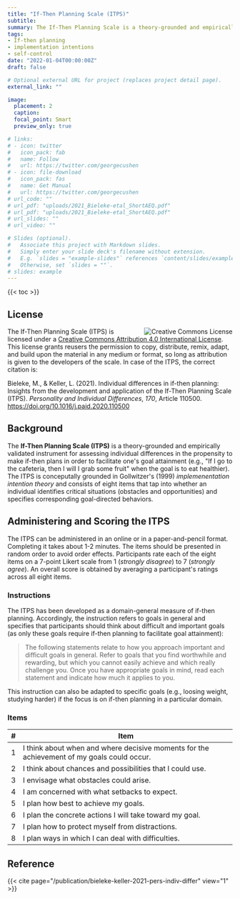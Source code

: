 ```yaml
---
title: "If-Then Planning Scale (ITPS)"
subtitle: 
summary: The If-Then Planning Scale is a theory-grounded and empirically validated instrument for assesssing the propensity to think about when, where, and how to act towards a goal.
tags:
- If-then planning
- implementation intentions
- self-control
date: "2022-01-04T00:00:00Z"
draft: false

# Optional external URL for project (replaces project detail page).
external_link: ""

image:
  placement: 2
  caption: 
  focal_point: Smart
  preview_only: true

# links:
# - icon: twitter
#   icon_pack: fab
#   name: Follow
#   url: https://twitter.com/georgecushen
# - icon: file-download
#   icon_pack: fas
#   name: Get Manual
#   url: https://twitter.com/georgecushen
# url_code: ""
# url_pdf: "uploads/2021_Bieleke-etal_ShortAEQ.pdf"
# url_pdf: "uploads/2021_Bieleke-etal_ShortAEQ.pdf"
# url_slides: ""
# url_video: ""

# Slides (optional).
#   Associate this project with Markdown slides.
#   Simply enter your slide deck's filename without extension.
#   E.g. `slides = "example-slides"` references `content/slides/example-slides.md`.
#   Otherwise, set `slides = ""`.
# slides: example
---
```


{{< toc >}}
## License
<a rel="license" href="http://creativecommons.org/licenses/by/4.0/"><img alt="Creative Commons License" style="float: right; border-width:0; margin-left: 10px;" src="https://i.creativecommons.org/l/by/4.0/88x31.png" /></a>The If-Then Planning Scale (ITPS) is licensed under a <a rel="license" href="http://creativecommons.org/licenses/by/4.0/">Creative Commons Attribution 4.0 International License</a>. This license grants reusers the permission to copy, distribute, remix, adapt, and build upon the material in any medium or format, so long as attribution is given to the developers of the scale. In case of the ITPS, the correct citation is:

Bieleke, M., & Keller, L. (2021). Individual differences in if-then planning: Insights from the development and application of the If-Then Planning Scale (ITPS). *Personality and Individual Differences*, *170*, Article 110500. https://doi.org/10.1016/j.paid.2020.110500



## Background 

The **If-Then Planning Scale (ITPS)** is a theory-grounded and empirically validated instrument for assessing individual differences in the propensity to make if-then plans in order to facilitate one's goal attainment (e.g., "If I go to the cafeteria, then I will I grab some fruit" when the goal is to eat healthier). The ITPS is conceputally grounded in Gollwitzer's (1999) *implemenentation intention theory* and consists of eight items that tap into whether an individual identifies critical situations (obstacles and opportunities) and specifies corresponding goal-directed behaviors.


## Administering and Scoring the ITPS

The ITPS can be administered in an online or in a paper-and-pencil format. Completing it takes about 1-2 minutes. The items should be presented in random order to avoid order effects. Participants rate each of the eight items on a 7-point Likert scale from 1 (*strongly disagree*) to 7 (*strongly agree*). An overall score is obtained by averaging a participant's ratings across all eight items. 

### Instructions 

The ITPS has been developed as a domain-general measure of if-then planning. Accordingly, the instruction refers to goals in general and specifies that participants should think about difficult and important goals (as only these goals require if-then planning to facilitate goal attainment):

> The following statements relate to how you approach important and difficult goals in general. Refer to goals that you find worthwhile and rewarding, but which you cannot easily achieve and which really challenge you. Once you have appropriate goals in mind, read each statement and indicate how much it applies to you.

This instruction can also be adapted to specific goals (e.g., loosing weight, studying harder) if the focus is on if-then planning in a particular domain. 

### Items

| # | Item |
| - | - |
| 1 | I think about when and where decisive moments for the achievement of my goals could occur. |
| 2 | I think about chances and possibilities that I could use. |
| 3 | I envisage what obstacles could arise. |
| 4 | I am concerned with what setbacks to expect. |
| 5 | I plan how best to achieve my goals. |
| 6 | I plan the concrete actions I will take toward my goal. |
| 7 | I plan how to protect myself from distractions. |
| 8 | I plan ways in which I can deal with difficulties. |

## Reference

{{< cite page="/publication/bieleke-keller-2021-pers-indiv-differ" view="1" >}}
